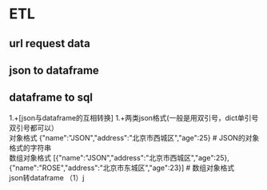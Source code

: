 # ETL
## url request data
## json to dataframe
## dataframe to sql
1.+[json与dataframe的互相转换]
1.+两类json格式(一般是用双引号，dict单引号双引号都可以）\
对象格式  {"name":"JSON","address":"北京市西城区","age":25} # JSON的对象格式的字符串\
数组对象格式   [{"name":"JSON","address":"北京市西城区","age":25},{"name":"ROSE","address":"北京市东城区","age":23}] # 数组对象格式\
json转dataframe
 （1）j
